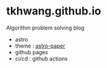 # tkhwang.github.io

Algorithm problem solving blog

* astro
* theme : [astro-paper](https://github.com/satnaing/astro-paper)
* github pages 
* ci/cd : github actions
